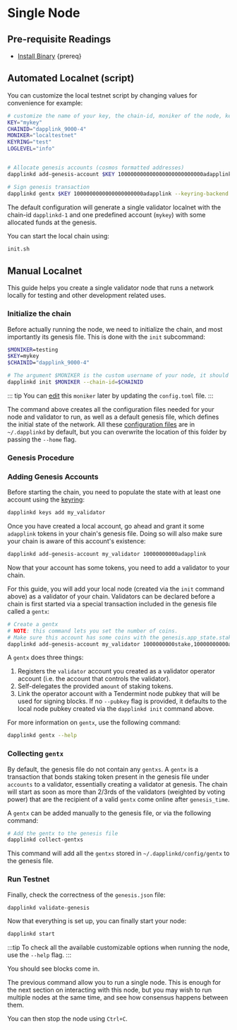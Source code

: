 <!--
order: 1
-->

# Single Node

## Pre-requisite Readings

- [Install Binary](./../../validators/quickstart/installation.md)  {prereq}

## Automated Localnet (script)

You can customize the local testnet script by changing values for convenience for example:

```bash
# customize the name of your key, the chain-id, moniker of the node, keyring backend, and log level
KEY="mykey"
CHAINID="dapplink_9000-4"
MONIKER="localtestnet"
KEYRING="test"
LOGLEVEL="info"


# Allocate genesis accounts (cosmos formatted addresses)
dapplinkd add-genesis-account $KEY 100000000000000000000000000adapplink --keyring-backend $KEYRING

# Sign genesis transaction
dapplinkd gentx $KEY 1000000000000000000000adapplink --keyring-backend $KEYRING --chain-id $CHAINID
```

The default configuration will generate a single validator localnet with the chain-id
`dapplinkd-1` and one predefined account (`mykey`) with some allocated funds at the genesis.

You can start the local chain using:

```bash
init.sh
```

## Manual Localnet

This guide helps you create a single validator node that runs a network locally for testing and other development related uses.

### Initialize the chain

Before actually running the node, we need to initialize the chain, and most importantly its genesis file. This is done with the `init` subcommand:

```bash
$MONIKER=testing
$KEY=mykey
$CHAINID="dapplink_9000-4"

# The argument $MONIKER is the custom username of your node, it should be human-readable.
dapplinkd init $MONIKER --chain-id=$CHAINID
```

::: tip
You can [edit](./../../validators/quickstart/binary.md#configuring-the-node) this `moniker` later by updating the `config.toml` file.
:::

The command above creates all the configuration files needed for your node and validator to run, as well as a default genesis file, which defines the initial state of the network. All these [configuration files](./../../validators/quickstart/binary.md#configuring-the-node) are in `~/.dapplinkd` by default, but you can overwrite the location of this folder by passing the `--home` flag.

### Genesis Procedure

### Adding Genesis Accounts

Before starting the chain, you need to populate the state with at least one account using the [keyring](./../../users/keys/keyring.md#add-keys):

```bash
dapplinkd keys add my_validator
```

Once you have created a local account, go ahead and grant it some `adapplink` tokens in your chain's genesis file. Doing so will also make sure your chain is aware of this account's existence:

```bash
dapplinkd add-genesis-account my_validator 10000000000adapplink
```

Now that your account has some tokens, you need to add a validator to your chain.

 For this guide, you will add your local node (created via the `init` command above) as a validator of your chain. Validators can be declared before a chain is first started via a special transaction included in the genesis file called a `gentx`:

```bash
# Create a gentx
# NOTE: this command lets you set the number of coins. 
# Make sure this account has some coins with the genesis.app_state.staking.params.bond_denom denom
dapplinkd add-genesis-account my_validator 1000000000stake,10000000000adapplink
```

A `gentx` does three things:

1. Registers the `validator` account you created as a validator operator account (i.e. the account that controls the validator).
2. Self-delegates the provided `amount` of staking tokens.
3. Link the operator account with a Tendermint node pubkey that will be used for signing blocks. If no `--pubkey` flag is provided, it defaults to the local node pubkey created via the `dapplinkd init` command above.

For more information on `gentx`, use the following command:

```bash
dapplinkd gentx --help
```

### Collecting `gentx`

By default, the genesis file do not contain any `gentxs`. A `gentx` is a transaction that bonds
staking token present in the genesis file under `accounts` to a validator, essentially creating a
validator at genesis. The chain will start as soon as more than 2/3rds of the validators (weighted
by voting power) that are the recipient of a valid `gentx` come online after `genesis_time`.

A `gentx` can be added manually to the genesis file, or via the following command:

```bash
# Add the gentx to the genesis file
dapplinkd collect-gentxs
```

This command will add all the `gentxs` stored in `~/.dapplinkd/config/gentx` to the genesis file.

### Run Testnet

Finally, check the correctness of the `genesis.json` file:

```bash
dapplinkd validate-genesis
```

Now that everything is set up, you can finally start your node:

```bash
dapplinkd start
```

:::tip
To check all the available customizable options when running the node, use the `--help` flag.
:::

You should see blocks come in.

The previous command allow you to run a single node. This is enough for the next section on interacting with this node, but you may wish to run multiple nodes at the same time, and see how consensus happens between them.

You can then stop the node using `Ctrl+C`.

